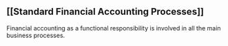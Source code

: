 ## [[Standard Financial Accounting Processes]]
Financial accounting as a functional responsibility is involved in all the main business processes. 